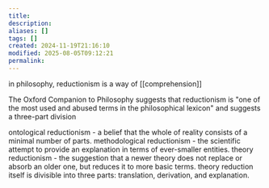 ```yaml
---
title: 
description: 
aliases: []
tags: []
created: 2024-11-19T21:16:10
modified: 2025-08-05T09:12:21
permalink:
---
```


in philosophy, reductionism is a way of [[comprehension]]

The Oxford Companion to Philosophy suggests that reductionism is "one of the most used and abused terms in the philosophical lexicon" and suggests a three-part division

ontological reductionism - a belief that the whole of reality consists of a minimal number of parts.
methodological reductionism - the scientific attempt to provide an explanation in terms of ever-smaller entities.
theory reductionism - the suggestion that a newer theory does not replace or absorb an older one, but reduces it to more basic terms. theory reduction itself is divisible into three parts: translation, derivation, and explanation.

